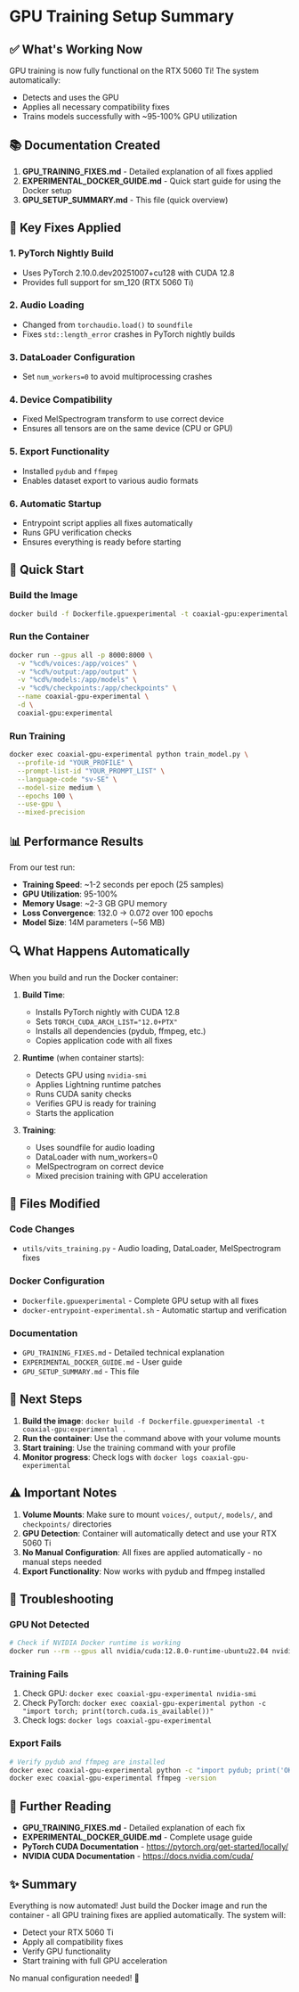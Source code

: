 # GPU Training Setup Summary

## ✅ What's Working Now

GPU training is now fully functional on the RTX 5060 Ti! The system automatically:
- Detects and uses the GPU
- Applies all necessary compatibility fixes
- Trains models successfully with ~95-100% GPU utilization

## 📚 Documentation Created

1. **GPU_TRAINING_FIXES.md** - Detailed explanation of all fixes applied
2. **EXPERIMENTAL_DOCKER_GUIDE.md** - Quick start guide for using the Docker setup
3. **GPU_SETUP_SUMMARY.md** - This file (quick overview)

## 🔧 Key Fixes Applied

### 1. PyTorch Nightly Build
- Uses PyTorch 2.10.0.dev20251007+cu128 with CUDA 12.8
- Provides full support for sm_120 (RTX 5060 Ti)

### 2. Audio Loading
- Changed from `torchaudio.load()` to `soundfile`
- Fixes `std::length_error` crashes in PyTorch nightly builds

### 3. DataLoader Configuration
- Set `num_workers=0` to avoid multiprocessing crashes

### 4. Device Compatibility
- Fixed MelSpectrogram transform to use correct device
- Ensures all tensors are on the same device (CPU or GPU)

### 5. Export Functionality
- Installed `pydub` and `ffmpeg`
- Enables dataset export to various audio formats

### 6. Automatic Startup
- Entrypoint script applies all fixes automatically
- Runs GPU verification checks
- Ensures everything is ready before starting

## 🚀 Quick Start

### Build the Image
```bash
docker build -f Dockerfile.gpuexperimental -t coaxial-gpu:experimental .
```

### Run the Container
```bash
docker run --gpus all -p 8000:8000 \
  -v "%cd%/voices:/app/voices" \
  -v "%cd%/output:/app/output" \
  -v "%cd%/models:/app/models" \
  -v "%cd%/checkpoints:/app/checkpoints" \
  --name coaxial-gpu-experimental \
  -d \
  coaxial-gpu:experimental
```

### Run Training
```bash
docker exec coaxial-gpu-experimental python train_model.py \
  --profile-id "YOUR_PROFILE" \
  --prompt-list-id "YOUR_PROMPT_LIST" \
  --language-code "sv-SE" \
  --model-size medium \
  --epochs 100 \
  --use-gpu \
  --mixed-precision
```

## 📊 Performance Results

From our test run:
- **Training Speed**: ~1-2 seconds per epoch (25 samples)
- **GPU Utilization**: 95-100%
- **Memory Usage**: ~2-3 GB GPU memory
- **Loss Convergence**: 132.0 → 0.072 over 100 epochs
- **Model Size**: 14M parameters (~56 MB)

## 🔍 What Happens Automatically

When you build and run the Docker container:

1. **Build Time**:
   - Installs PyTorch nightly with CUDA 12.8
   - Sets `TORCH_CUDA_ARCH_LIST="12.0+PTX"`
   - Installs all dependencies (pydub, ffmpeg, etc.)
   - Copies application code with all fixes

2. **Runtime** (when container starts):
   - Detects GPU using `nvidia-smi`
   - Applies Lightning runtime patches
   - Runs CUDA sanity checks
   - Verifies GPU is ready for training
   - Starts the application

3. **Training**:
   - Uses soundfile for audio loading
   - DataLoader with num_workers=0
   - MelSpectrogram on correct device
   - Mixed precision training with GPU acceleration

## 📁 Files Modified

### Code Changes
- `utils/vits_training.py` - Audio loading, DataLoader, MelSpectrogram fixes

### Docker Configuration
- `Dockerfile.gpuexperimental` - Complete GPU setup with all fixes
- `docker-entrypoint-experimental.sh` - Automatic startup and verification

### Documentation
- `GPU_TRAINING_FIXES.md` - Detailed technical explanation
- `EXPERIMENTAL_DOCKER_GUIDE.md` - User guide
- `GPU_SETUP_SUMMARY.md` - This file

## 🎯 Next Steps

1. **Build the image**: `docker build -f Dockerfile.gpuexperimental -t coaxial-gpu:experimental .`
2. **Run the container**: Use the command above with your volume mounts
3. **Start training**: Use the training command with your profile
4. **Monitor progress**: Check logs with `docker logs coaxial-gpu-experimental`

## ⚠️ Important Notes

1. **Volume Mounts**: Make sure to mount `voices/`, `output/`, `models/`, and `checkpoints/` directories
2. **GPU Detection**: Container will automatically detect and use your RTX 5060 Ti
3. **No Manual Configuration**: All fixes are applied automatically - no manual steps needed
4. **Export Functionality**: Now works with pydub and ffmpeg installed

## 🐛 Troubleshooting

### GPU Not Detected
```bash
# Check if NVIDIA Docker runtime is working
docker run --rm --gpus all nvidia/cuda:12.8.0-runtime-ubuntu22.04 nvidia-smi
```

### Training Fails
1. Check GPU: `docker exec coaxial-gpu-experimental nvidia-smi`
2. Check PyTorch: `docker exec coaxial-gpu-experimental python -c "import torch; print(torch.cuda.is_available())"`
3. Check logs: `docker logs coaxial-gpu-experimental`

### Export Fails
```bash
# Verify pydub and ffmpeg are installed
docker exec coaxial-gpu-experimental python -c "import pydub; print('OK')"
docker exec coaxial-gpu-experimental ffmpeg -version
```

## 📖 Further Reading

- **GPU_TRAINING_FIXES.md** - Detailed explanation of each fix
- **EXPERIMENTAL_DOCKER_GUIDE.md** - Complete usage guide
- **PyTorch CUDA Documentation** - https://pytorch.org/get-started/locally/
- **NVIDIA CUDA Documentation** - https://docs.nvidia.com/cuda/

## ✨ Summary

Everything is now automated! Just build the Docker image and run the container - all GPU training fixes are applied automatically. The system will:
- Detect your RTX 5060 Ti
- Apply all compatibility fixes
- Verify GPU functionality
- Start training with full GPU acceleration

No manual configuration needed! 🎉

